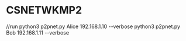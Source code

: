 # CSNETWKMP2
//run
python3 p2pnet.py Alice 192.168.1.10 --verbose
python3 p2pnet.py Bob 192.168.1.11 --verbose
